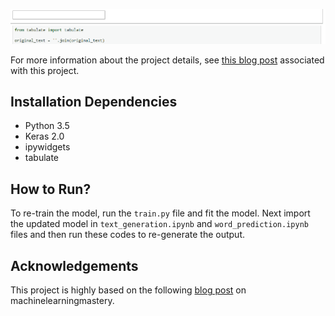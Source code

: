 ![](/animation.gif)

For more information about the project details, see [this blog post](https://shalabhsingh.github.io/Text-Generation-Word-Predict/) associated with this project.

## Installation Dependencies

* Python 3.5
* Keras 2.0
* ipywidgets
* tabulate

## How to Run?
To re-train the model, run the ```train.py``` file and fit the model. Next import the updated model in ```text_generation.ipynb``` and 
```word_prediction.ipynb``` files and then run these codes to re-generate the output.

## Acknowledgements
This project is highly based on the following [blog post](http://machinelearningmastery.com/text-generation-lstm-recurrent-neural-networks-python-keras/) on machinelearningmastery.
